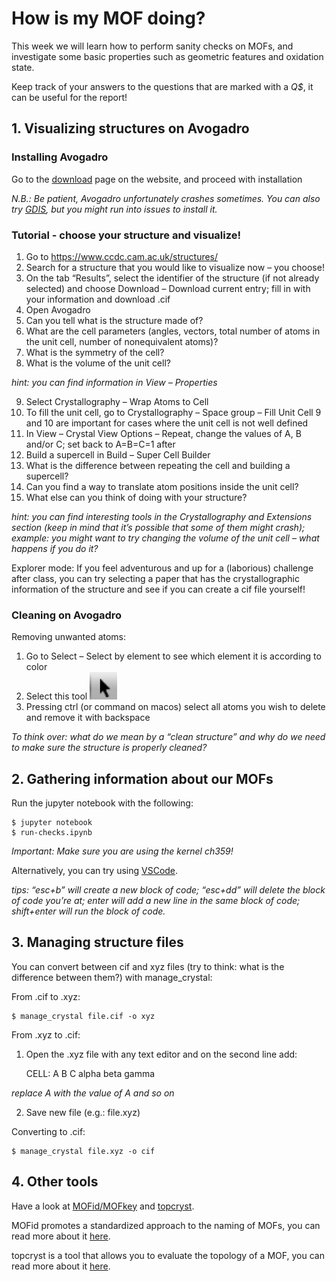 # How is my MOF doing?

This week we will learn how to perform sanity checks on MOFs, and investigate some basic properties such as geometric features and oxidation state.

Keep track of your answers to the questions that are marked with a *Q$*, it can be useful for the report!

## 1. Visualizing structures on Avogadro

### Installing Avogadro

Go to the [download](https://avogadro.cc) page on the website, and proceed with installation

*N.B.: Be patient, Avogadro unfortunately crashes sometimes. You can also try [GDIS](http://gdis.seul.org/), but you might run into issues to install it.*

### Tutorial - choose your structure and visualize!

1. Go to https://www.ccdc.cam.ac.uk/structures/ 
2. Search for a structure that you would like to visualize now – you choose!
3. On the tab “Results”, select the identifier of the structure (if not already selected) and choose Download – Download current entry; fill in with your information and download .cif
4. Open Avogadro
5. Can you tell what is the structure made of? 
6. What are the cell parameters (angles, vectors, total number of atoms in the unit cell, number of nonequivalent atoms)?
7. What is the symmetry of the cell?
8. What is the volume of the unit cell?

*hint: you can find information in View – Properties* 

9. Select Crystallography – Wrap Atoms to Cell
10. To fill the unit cell, go to Crystallography – Space group – Fill Unit Cell
9 and 10 are important for cases where the unit cell is not well defined 
11. In View – Crystal View Options – Repeat, change the values of A, B and/or C; set back to A=B=C=1 after
12. Build a supercell in Build – Super Cell Builder
13. What is the difference between repeating the cell and building a supercell?
14. Can you find a way to translate atom positions inside the unit cell?
15. What else can you think of doing with your structure?

*hint: you can find interesting tools in the Crystallography and Extensions section (keep in mind that it’s possible that some of them might crash); example: you might want to try changing the volume of the unit cell – what happens if you do it?*

Explorer mode: If you feel adventurous and up for a (laborious) challenge after class, you can try selecting a paper that has the crystallographic information of the structure and see if you can create a cif file yourself!

### Cleaning on Avogadro

Removing unwanted atoms:

1. Go to Select – Select by element to see which element it is according to color
2. Select this tool ![](./images/select_tool.png)
3. Pressing ctrl (or command on macos) select all atoms you wish to delete and remove it with backspace

*To think over: what do we mean by a “clean structure” and why do we need to make sure the structure is properly cleaned?*

## 2. Gathering information about our MOFs

Run the jupyter notebook with the following:

    $ jupyter notebook
    $ run-checks.ipynb

*Important: Make sure you are using the kernel ch359!*

Alternatively, you can try using [VSCode](https://code.visualstudio.com/).

*tips: “esc+b” will create a new block of code; “esc+dd” will delete the block of code you’re at; enter will add a new line in the same block of code; shift+enter will run the block of code.*

## 3. Managing structure files

You can convert between cif and xyz files (try to think: what is the difference between them?) with manage_crystal:

From .cif to .xyz:

    $ manage_crystal file.cif -o xyz

From .xyz to .cif:

1. Open the .xyz file with any text editor and on the second line add:

	CELL: A B C alpha beta gamma

*replace A with the value of A and so on*

2. Save new file (e.g.: file.xyz)

Converting to .cif:

    $ manage_crystal file.xyz -o cif


## 4. Other tools

Have a look at [MOFid/MOFkey](https://snurr-group.github.io/web-mofid/sbu.html) and [topcryst](https://topcryst.com/).

MOFid promotes a standardized approach to the naming of MOFs, you can read more about it [here](https://pubs.acs.org/doi/full/10.1021/acs.cgd.9b01050).

topcryst is a tool that allows you to evaluate the topology of a MOF, you can read more about it [here](https://www.tandfonline.com/doi/full/10.1080/27660400.2022.2088041).